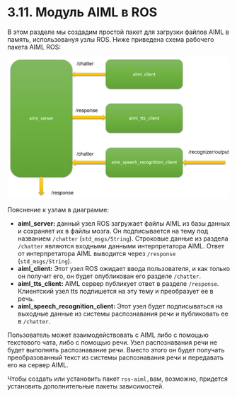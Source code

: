 # 3.11. Модуль AIML в ROS

В этом разделе мы создадим простой пакет для загрузки файлов AIML в память, использовануя узлы ROS. Ниже приведена схема рабочего пакета AIML ROS:

![](../../.gitbook/assets/image%20%288%29.png)

Пояснение к узлам в диаграмме:

* **aiml\_server:** данный узел ROS загружает файлы AIML из базы данных и сохраняет их в файлы мозга. Он подписывается на тему под названием `/chatter` \(`std_msgs/String`\). Строковые данные из раздела `/chatter` являются входными данными интерпретатора AIML. Ответ от интерпретатора AIML выводится через `/response` \(`std_msgs/String`\).
* **aiml\_client:** Этот узел ROS ожидает ввода пользователя, и как только он получит его, он будет опубликован его разделе `/chatter`.
* **aiml\_tts\_client:** AIML сервер публикует ответ в разделе `/response`. Клиентский узел tts подпишется на эту тему и преобразует ее в речь.
* **aiml\_speech\_recognition\_client:** Этот узел будет подписываться на выходные данные из системы распознавания речи и публиковать ее в `/chatter`.

Пользователь может взаимодействовать с AIML либо с помощью текстового чата, либо с помощью речи. Узел распознавания речи не будет выполнять распознавание речи. Вместо этого он будет получать преобразованный текст из системы распознавания речи и передавать его на сервер AIML.

Чтобы создать или установить пакет `ros-aiml,`вам, возможно, придется установить дополнительные пакеты зависимостей.


